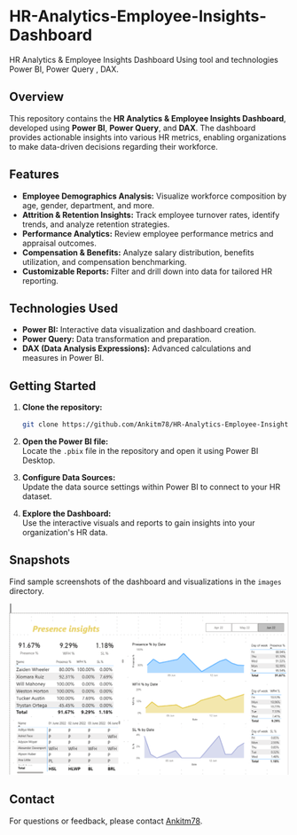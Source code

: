 # HR-Analytics-Employee-Insights-Dashboard
HR Analytics &amp; Employee Insights Dashboard Using tool and technologies Power BI, Power Query , DAX.

## Overview

This repository contains the **HR Analytics & Employee Insights Dashboard**, developed using **Power BI**, **Power Query**, and **DAX**. The dashboard provides actionable insights into various HR metrics, enabling organizations to make data-driven decisions regarding their workforce.

## Features

- **Employee Demographics Analysis:** Visualize workforce composition by age, gender, department, and more.
- **Attrition & Retention Insights:** Track employee turnover rates, identify trends, and analyze retention strategies.
- **Performance Analytics:** Review employee performance metrics and appraisal outcomes.
- **Compensation & Benefits:** Analyze salary distribution, benefits utilization, and compensation benchmarking.
- **Customizable Reports:** Filter and drill down into data for tailored HR reporting.

## Technologies Used

- **Power BI:** Interactive data visualization and dashboard creation.
- **Power Query:** Data transformation and preparation.
- **DAX (Data Analysis Expressions):** Advanced calculations and measures in Power BI.

## Getting Started

1. **Clone the repository:**
   ```bash
   git clone https://github.com/Ankitm78/HR-Analytics-Employee-Insights-Dashboard.git
   ```
2. **Open the Power BI file:**  
   Locate the `.pbix` file in the repository and open it using Power BI Desktop.

3. **Configure Data Sources:**  
   Update the data source settings within Power BI to connect to your HR dataset.

4. **Explore the Dashboard:**  
   Use the interactive visuals and reports to gain insights into your organization's HR data.

## Snapshots

Find sample screenshots of the dashboard and visualizations in the `images` directory.

| ![Dashboard Overview](https://github.com/Ankitm78/HR-Analytics-Employee-Insights-Dashboard/blob/main/Snapshot%20of%20the%20dashboard.png) 

## Contact

For questions or feedback, please contact [Ankitm78](https://github.com/Ankitm78).

